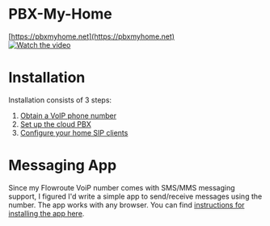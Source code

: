 # PBX-My-Home
[https://pbxmyhome.net](https://pbxmyhome.net)  
[![Watch the video](https://pbxmyhome.net/wp-content/uploads/2024/02/pbxmyhome.png)](https://pbxmyhome.net/wp-content/uploads/2024/02/pbxnew.mp4)

# Installation
Installation consists of 3 steps:
1. [Obtain a VoIP phone number](VoIP.md)
2. [Set up the cloud PBX](PBX.md)
3. [Configure your home SIP clients](Clients.md)

# Messaging App
Since my Flowroute VoiP number comes with SMS/MMS messaging support, I figured I'd write a simple app to send/receive messages using the number.  The app works with any browser.  You can find [instructions for installing the app here](Msgapp.md).
